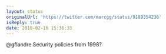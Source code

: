 ```yaml
---
layout: status
originalUrl: 'https://twitter.com/marcgg/status/9189354236'
isReply: true
date: 2010-02-16 15:36:33
---
```


@gflandre Security policies from 1998?

